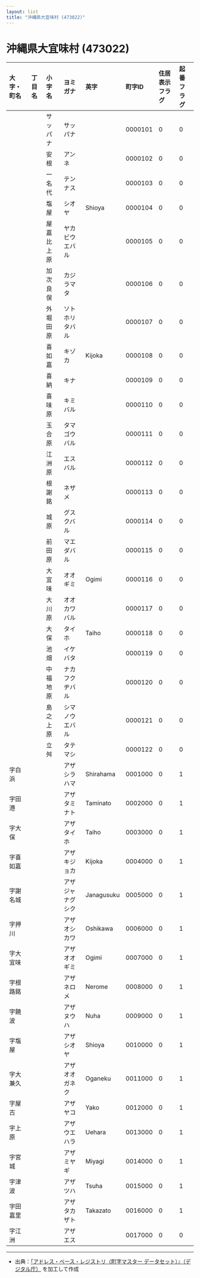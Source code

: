 ```yaml
---
layout: list
title: "沖縄県大宜味村 (473022)"
---
```


# 沖縄県大宜味村 (473022)

| 大字・町名 | 丁目名 | 小字名 | ヨミガナ | 英字 | 町字ID | 住居表示フラグ | 起番フラグ |
|:---|:---|:---|:---|:---|:---|:---|:---|
|  |  | サッパナ |   サッパナ |  | 0000101 | 0 | 0 |
|  |  | 安根 |   アンネ |  | 0000102 | 0 | 0 |
|  |  | 一名代 |   テンナス |  | 0000103 | 0 | 0 |
|  |  | 塩屋 |   シオヤ | Shioya | 0000104 | 0 | 0 |
|  |  | 屋嘉比上原 |   ヤカビウエバル |  | 0000105 | 0 | 0 |
|  |  | 加次良俣 |   カジラマタ |  | 0000106 | 0 | 0 |
|  |  | 外堀田原 |   ソトホリタバル |  | 0000107 | 0 | 0 |
|  |  | 喜如嘉 |   キゾカ | Kijoka | 0000108 | 0 | 0 |
|  |  | 喜納 |   キナ |  | 0000109 | 0 | 0 |
|  |  | 喜味原 |   キミバル |  | 0000110 | 0 | 0 |
|  |  | 玉合原 |   タマゴウバル |  | 0000111 | 0 | 0 |
|  |  | 江洲原 |   エスバル |  | 0000112 | 0 | 0 |
|  |  | 根謝銘 |   ネザメ |  | 0000113 | 0 | 0 |
|  |  | 城原 |   グスクバル |  | 0000114 | 0 | 0 |
|  |  | 前田原 |   マエダバル |  | 0000115 | 0 | 0 |
|  |  | 大宜味 |   オオギミ | Ogimi | 0000116 | 0 | 0 |
|  |  | 大川原 |   オオカワバル |  | 0000117 | 0 | 0 |
|  |  | 大保 |   タイホ | Taiho | 0000118 | 0 | 0 |
|  |  | 池畑 |   イケバタ |  | 0000119 | 0 | 0 |
|  |  | 中福地原 |   ナカフクヂバル |  | 0000120 | 0 | 0 |
|  |  | 島之上原 |   シマノウエバル |  | 0000121 | 0 | 0 |
|  |  | 立舛 |   タテマシ |  | 0000122 | 0 | 0 |
| 字白浜 |  |  | アザシラハマ   | Shirahama | 0001000 | 0 | 1 |
| 字田港 |  |  | アザタミナト   | Taminato | 0002000 | 0 | 1 |
| 字大保 |  |  | アザタイホ   | Taiho | 0003000 | 0 | 1 |
| 字喜如嘉 |  |  | アザキジョカ   | Kijoka | 0004000 | 0 | 1 |
| 字謝名城 |  |  | アザジャナグシク   | Janagusuku | 0005000 | 0 | 1 |
| 字押川 |  |  | アザオシカワ   | Oshikawa | 0006000 | 0 | 1 |
| 字大宜味 |  |  | アザオオギミ   | Ogimi | 0007000 | 0 | 1 |
| 字根路銘 |  |  | アザネロメ   | Nerome | 0008000 | 0 | 1 |
| 字饒波 |  |  | アザヌウハ   | Nuha | 0009000 | 0 | 1 |
| 字塩屋 |  |  | アザシオヤ   | Shioya | 0010000 | 0 | 1 |
| 字大兼久 |  |  | アザオオガネク   | Oganeku | 0011000 | 0 | 1 |
| 字屋古 |  |  | アザヤコ   | Yako | 0012000 | 0 | 1 |
| 字上原 |  |  | アザウエハラ   | Uehara | 0013000 | 0 | 1 |
| 字宮城 |  |  | アザミヤギ   | Miyagi | 0014000 | 0 | 1 |
| 字津波 |  |  | アザツハ   | Tsuha | 0015000 | 0 | 1 |
| 字田嘉里 |  |  | アザタカザト   | Takazato | 0016000 | 0 | 1 |
| 字江洲 |  |  | アザエス   |  | 0017000 | 0 | 0 |

---

- 出典：[「アドレス・ベース・レジストリ（町字マスター データセット）』（デジタル庁）](https://www.digital.go.jp/policies/base_registry_address/) を加工して作成